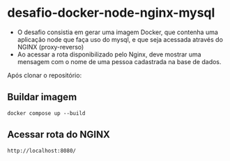 # desafio-docker-node-nginx-mysql

- O desafio consistia em gerar uma imagem Docker, que contenha uma aplicação node que faça uso do mysql, e que seja acessada através do NGINX (proxy-reverso)
- Ao acessar a rota disponibilizado pelo Nginx, deve mostrar uma mensagem com o nome de uma pessoa cadastrada na base de dados.

Após clonar o repositório:

## Buildar imagem

`docker compose up --build`

## Acessar rota do NGINX

`http://localhost:8080/`
